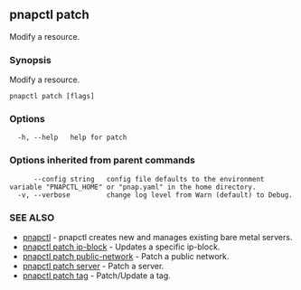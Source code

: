## pnapctl patch

Modify a resource.

### Synopsis

Modify a resource.

```
pnapctl patch [flags]
```

### Options

```
  -h, --help   help for patch
```

### Options inherited from parent commands

```
      --config string   config file defaults to the environment variable "PNAPCTL_HOME" or "pnap.yaml" in the home directory.
  -v, --verbose         change log level from Warn (default) to Debug.
```

### SEE ALSO

* [pnapctl](pnapctl.md)	 - pnapctl creates new and manages existing bare metal servers.
* [pnapctl patch ip-block](pnapctl_patch_ip-block.md)	 - Updates a specific ip-block.
* [pnapctl patch public-network](pnapctl_patch_public-network.md)	 - Patch a public network.
* [pnapctl patch server](pnapctl_patch_server.md)	 - Patch a server.
* [pnapctl patch tag](pnapctl_patch_tag.md)	 - Patch/Update a tag.

